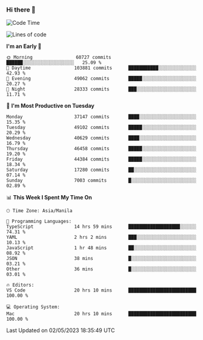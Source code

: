 ### Hi there 👋

<!--START_SECTION:waka-->
![Code Time](http://img.shields.io/badge/Code%20Time-3%2C895%20hrs%2027%20mins-blue)

![Lines of code](https://img.shields.io/badge/From%20Hello%20World%20I%27ve%20Written-99.5%20million%20lines%20of%20code-blue)

**I'm an Early 🐤** 

```text
🌞 Morning                60727 commits       ██████░░░░░░░░░░░░░░░░░░░   25.09 % 
🌆 Daytime                103881 commits      ███████████░░░░░░░░░░░░░░   42.93 % 
🌃 Evening                49062 commits       █████░░░░░░░░░░░░░░░░░░░░   20.27 % 
🌙 Night                  28333 commits       ███░░░░░░░░░░░░░░░░░░░░░░   11.71 % 
```
📅 **I'm Most Productive on Tuesday** 

```text
Monday                   37147 commits       ████░░░░░░░░░░░░░░░░░░░░░   15.35 % 
Tuesday                  49102 commits       █████░░░░░░░░░░░░░░░░░░░░   20.29 % 
Wednesday                40629 commits       ████░░░░░░░░░░░░░░░░░░░░░   16.79 % 
Thursday                 46458 commits       █████░░░░░░░░░░░░░░░░░░░░   19.20 % 
Friday                   44384 commits       █████░░░░░░░░░░░░░░░░░░░░   18.34 % 
Saturday                 17280 commits       ██░░░░░░░░░░░░░░░░░░░░░░░   07.14 % 
Sunday                   7003 commits        █░░░░░░░░░░░░░░░░░░░░░░░░   02.89 % 
```


📊 **This Week I Spent My Time On** 

```text
🕑︎ Time Zone: Asia/Manila

💬 Programming Languages: 
TypeScript               14 hrs 59 mins      ███████████████████░░░░░░   74.31 % 
YAML                     2 hrs 2 mins        ███░░░░░░░░░░░░░░░░░░░░░░   10.13 % 
JavaScript               1 hr 48 mins        ██░░░░░░░░░░░░░░░░░░░░░░░   08.92 % 
JSON                     38 mins             █░░░░░░░░░░░░░░░░░░░░░░░░   03.21 % 
Other                    36 mins             █░░░░░░░░░░░░░░░░░░░░░░░░   03.01 % 

🔥 Editors: 
VS Code                  20 hrs 10 mins      █████████████████████████   100.00 % 

💻 Operating System: 
Mac                      20 hrs 10 mins      █████████████████████████   100.00 % 
```


 Last Updated on 02/05/2023 18:35:49 UTC
<!--END_SECTION:waka-->


<!--
**rad182/rad182** is a ✨ _special_ ✨ repository because its `README.md` (this file) appears on your GitHub profile.

Here are some ideas to get you started:

- 🔭 I’m currently working on ...
- 🌱 I’m currently learning ...
- 👯 I’m looking to collaborate on ...
- 🤔 I’m looking for help with ...
- 💬 Ask me about ...
- 📫 How to reach me: ...
- 😄 Pronouns: ...
- ⚡ Fun fact: ...
-->
